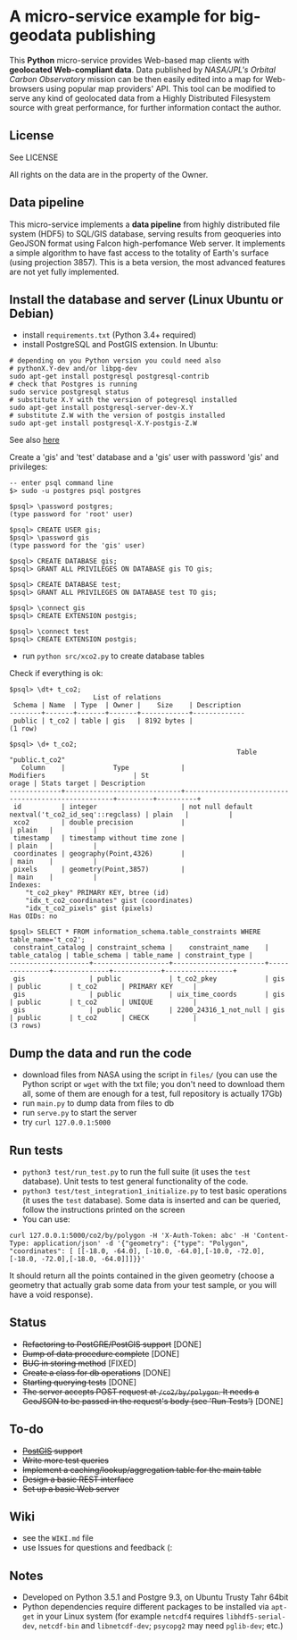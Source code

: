 # A micro-service example for big-geodata publishing

This **Python** micro-service provides Web-based map clients with **geolocated Web-compliant data**. 
Data published by *NASA/JPL's Orbital Carbon Observatory*  mission can be then easily edited into a map for Web-browsers using popular map providers' API.
This tool can be modified to serve any kind of geolocated data from a Highly Distributed Filesystem source with great performance, for further information contact the author.

## License
See LICENSE

All rights on the data are in the property of the Owner.

## Data pipeline
This micro-service implements a **data pipeline** from highly distributed file system (HDF5) to SQL/GIS database, serving results from geoqueries into GeoJSON format using Falcon high-perfomance Web server.
It implements a simple algorithm to have fast access to the totality of Earth's surface (using projection 3857).
This is a beta version, the most advanced features are not yet fully implemented.

## Install the database and server (Linux Ubuntu or Debian)
* install `requirements.txt` (Python 3.4+ required)
* install PostgreSQL and PostGIS extension. In Ubuntu:  
```
# depending on you Python version you could need also 
# pythonX.Y-dev and/or libpg-dev
sudo apt-get install postgresql postgresql-contrib
# check that Postgres is running
sudo service postgresql status
# substitute X.Y with the version of potegresql installed
sudo apt-get install postgresql-server-dev-X.Y
# substitute Z.W with the version of postgis installed
sudo apt-get install postgresql-X.Y-postgis-Z.W
```
See also [here](https://help.ubuntu.com/community/PostgreSQL)

Create a 'gis' and 'test' database and a 'gis' user with password 'gis' and privileges:
```
-- enter psql command line
$> sudo -u postgres psql postgres

$psql> \password postgres;
(type password for 'root' user)

$psql> CREATE USER gis;
$psql> \password gis
(type password for the 'gis' user)

$psql> CREATE DATABASE gis;
$psql> GRANT ALL PRIVILEGES ON DATABASE gis TO gis;

$psql> CREATE DATABASE test;
$psql> GRANT ALL PRIVILEGES ON DATABASE test TO gis;

$psql> \connect gis
$psql> CREATE EXTENSION postgis;

$psql> \connect test
$psql> CREATE EXTENSION postgis;
```

* run `python src/xco2.py` to create database tables

Check if everything is ok:
```
$psql> \dt+ t_co2;
                     List of relations
 Schema | Name  | Type  | Owner |    Size    | Description
--------+-------+-------+-------+------------+-------------
 public | t_co2 | table | gis   | 8192 bytes |
(1 row)

$psql> \d+ t_co2;
                                                         Table "public.t_co2"
   Column    |            Type             |                     Modifiers                      | St
orage | Stats target | Description
-------------+-----------------------------+----------------------------------------------------+---------+----------+
 id          | integer                     | not null default nextval('t_co2_id_seq'::regclass) | plain   |          |
 xco2        | double precision            |                                                    | plain   |          |
 timestamp   | timestamp without time zone |                                                    | plain   |          |
 coordinates | geography(Point,4326)       |                                                    | main    |          |
 pixels      | geometry(Point,3857)        |                                                    | main    |          |
Indexes:
    "t_co2_pkey" PRIMARY KEY, btree (id)
    "idx_t_co2_coordinates" gist (coordinates)
    "idx_t_co2_pixels" gist (pixels)
Has OIDs: no

$psql> SELECT * FROM information_schema.table_constraints WHERE table_name='t_co2';
 constraint_catalog | constraint_schema |    constraint_name    | table_catalog | table_schema | table_name | constraint_type |
--------------------+-------------------+-----------------------+---------------+--------------+------------+-----------------+
 gis                | public            | t_co2_pkey            | gis           | public       | t_co2      | PRIMARY KEY     | 
 gis                | public            | uix_time_coords       | gis           | public       | t_co2      | UNIQUE          | 
 gis                | public            | 2200_24316_1_not_null | gis           | public       | t_co2      | CHECK           | 
(3 rows)

```

## Dump the data and run the code

* download files from NASA using the script in `files/` (you can use the Python script or `wget` with the txt file; you don't need to download them all, some of them are enough for a test, full repository is actually 17Gb)
* run `main.py` to dump data from files to db
* run `serve.py` to start the server
* try `curl 127.0.0.1:5000`

## Run tests
* `python3 test/run_test.py` to run the full suite (it uses the `test` database). Unit tests to test general functionality of the code.
* `python3 test/test_integration1_initialize.py` to test basic operations (it uses the `test` database). Some data is inserted and can be queried, follow the instructions printed on the screen
* You can use: 
```
curl 127.0.0.1:5000/co2/by/polygon -H 'X-Auth-Token: abc' -H 'Content-Type: application/json' -d '{"geometry": {"type": "Polygon", "coordinates": [ [[-18.0, -64.0], [-10.0, -64.0],[-10.0, -72.0], [-18.0, -72.0],[-18.0, -64.0]]]}}'
```
It should return all the points contained in the given geometry (choose a geometry that actually grab some data from your test sample, or you will have a void response).

## Status
* <s>Refactoring to PostGRE/PostGIS support</s> [DONE]
* <s>Dump of data procedure complete</s> [DONE]
* <s>BUG in storing method</s> [FIXED]
* <s>Create a class for db operations</s> [DONE]
* <s>Starting querying tests</s> [DONE]
* <s>The server accepts POST request at `/co2/by/polygon`. It needs a GeoJSON to be passed in the request's body (see 'Run Tests')</s> [DONE] 

## To-do
* <s>[PostGIS](http://postgis.net/) support</s>
* <s>Write more test queries</s>
* <s>Implement a caching/lookup/aggregation table for the main table</s>
* <s>Design a basic REST interface</s>
* <s>Set up a basic Web server</s>

## Wiki
* see the `WIKI.md` file
* use Issues for questions and feedback (:

## Notes 
* Developed on Python 3.5.1 and Postgre 9.3, on Ubuntu Trusty Tahr 64bit
* Python dependencies require different packages to be installed via `apt-get` in your Linux system (for example `netcdf4` requires `libhdf5-serial-dev`, `netcdf-bin`
   and `libnetcdf-dev`; `psycopg2` may need `pglib-dev`; etc.)